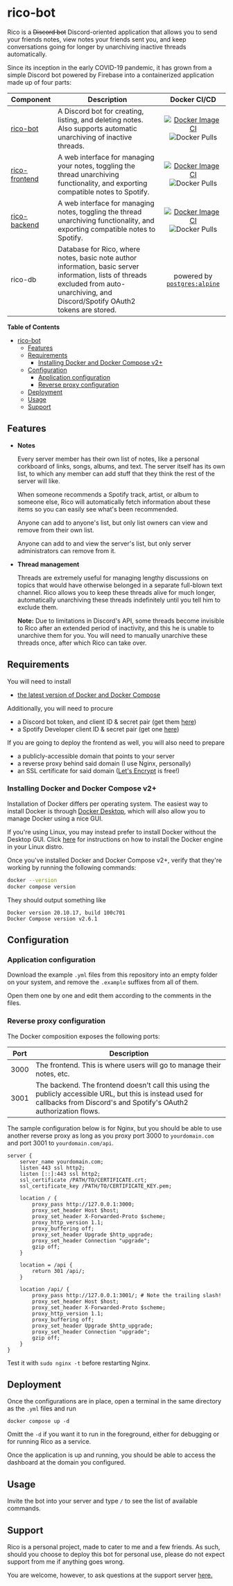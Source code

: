 # rico-bot

Rico is a ~~Discord bot~~ Discord-oriented application that allows you to send your friends notes, view notes your friends sent you, and keep conversations going for longer by unarchiving inactive threads automatically.

Since its inception in the early COVID-19 pandemic, it has grown from a simple Discord bot powered by Firebase into a containerized application made up of four parts:

|Component|Description|Docker CI/CD|
| ------- | --------- |:---------:|
|[rico-bot](https://github.com/jareddantis-bots/rico-bot)|A Discord bot for creating, listing, and deleting notes. Also supports automatic unarchiving of inactive threads.|[![Docker Image CI](https://github.com/jareddantis-bots/rico-bot/actions/workflows/build-and-push.yml/badge.svg)](https://github.com/jareddantis-bots/rico-bot/actions/workflows/build-and-push.yml) ![Docker Pulls](https://img.shields.io/docker/pulls/jareddantis/rico-bot)|
|[rico-frontend](https://github.com/jareddantis-bots/rico-frontend)|A web interface for managing your notes, toggling the thread unarchiving functionality, and exporting compatible notes to Spotify.|[![Docker Image CI](https://github.com/jareddantis-bots/rico-frontend/actions/workflows/build-and-push.yml/badge.svg)](https://github.com/jareddantis-bots/rico-frontend/actions/workflows/build-and-push.yml) ![Docker Pulls](https://img.shields.io/docker/pulls/jareddantis/rico-frontend)|
|[rico-backend](https://github.com/jareddantis-bots/rico-backend)|A web interface for managing notes, toggling the thread unarchiving functionality, and exporting compatible notes to Spotify.|[![Docker Image CI](https://github.com/jareddantis-bots/rico-backend/actions/workflows/build-and-push.yml/badge.svg)](https://github.com/jareddantis-bots/rico-backend/actions/workflows/build-and-push.yml) ![Docker Pulls](https://img.shields.io/docker/pulls/jareddantis/rico-backend)|
|rico-db|Database for Rico, where notes, basic note author information, basic server information, lists of threads excluded from auto-unarchiving, and Discord/Spotify OAuth2 tokens are stored.|powered by [`postgres:alpine`](https://hub.docker.com/_/postgres)|

**Table of Contents**

- [rico-bot](#rico-bot)
  - [Features](#features)
  - [Requirements](#requirements)
    - [Installing Docker and Docker Compose v2+](#installing-docker-and-docker-compose-v2)
  - [Configuration](#configuration)
    - [Application configuration](#application-configuration)
    - [Reverse proxy configuration](#reverse-proxy-configuration)
  - [Deployment](#deployment)
  - [Usage](#usage)
  - [Support](#support)

## Features

- **Notes**
  
  Every server member has their own list of notes, like a personal corkboard of links, songs, albums, and text. The server itself has its own list, to which any member can add stuff that they think the rest of the server will like.

  When someone recommends a Spotify track, artist, or album to someone else, Rico will automatically fetch information about these items so you can easily see what's been recommended.

  Anyone can add to anyone's list, but only list owners can view and remove from their own list.
  
  Anyone can add to and view the server's list, but only server administrators can remove from it.

- **Thread management**

  Threads are extremely useful for managing lengthy discussions on topics that would have otherwise belonged in a separate full-blown text channel. Rico allows you to keep these threads alive for much longer, automatically unarchiving these threads indefinitely until you tell him to exclude them.

  **Note:** Due to limitations in Discord's API, some threads become invisible to Rico after an extended period of inactivity, and this he is unable to unarchive them for you. You will need to manually unarchive these threads once, after which Rico can take over.

## Requirements

You will need to install

* [the latest version of Docker and Docker Compose](#installing-docker-and-docker-compose-v2)

Additionally, you will need to procure

* a Discord bot token, and client ID & secret pair (get them [here](https://discord.com/developers/applications))
* a Spotify Developer client ID & secret pair (get one [here](https://developer.spotify.com/dashboard/))

If you are going to deploy the frontend as well, you will also need to prepare

* a publicly-accessible domain that points to your server
* a reverse proxy behind said domain (I use Nginx, personally)
* an SSL certificate for said domain ([Let's Encrypt](https://letsencrypt.org) is free!)

### Installing Docker and Docker Compose v2+

Installation of Docker differs per operating system. The easiest way to install Docker is through [Docker Desktop](https://docs.docker.com/desktop/install/windows-install/), which will also allow you to manage Docker using a nice GUI.

If you're using Linux, you may instead prefer to install Docker without the Desktop GUI. Click [here](https://docs.docker.com/engine/install/#server) for instructions on how to install the Docker engine in your Linux distro.

Once you've installed Docker and Docker Compose v2+, verify that they're working by running the following commands:

```bash
docker --version
docker compose version
```

They should output something like

```
Docker version 20.10.17, build 100c701
Docker Compose version v2.6.1
```

## Configuration

### Application configuration

Download the example `.yml` files from this repository into an empty folder on your system, and remove the `.example` suffixes from all of them.

Open them one by one and edit them according to the comments in the files.

### Reverse proxy configuration

The Docker composition exposes the following ports:

|Port|Description|
|----|----------|
|3000|The frontend. This is where users will go to manage their notes, etc.|
|3001|The backend. The frontend doesn't call this using the publicly accessible URL, but this is instead used for callbacks from Discord's and Spotify's OAuth2 authorization flows.|

The sample configuration below is for Nginx, but you should be able to use another reverse proxy as long as you proxy port 3000 to `yourdomain.com` and port 3001 to `yourdomain.com/api`.

```
server {
    server_name yourdomain.com;
    listen 443 ssl http2;
    listen [::]:443 ssl http2;
    ssl_certificate /PATH/TO/CERTIFICATE.crt;
    ssl_certificate_key /PATH/TO/CERTIFICATE_KEY.pem;

    location / {
        proxy_pass http://127.0.0.1:3000;
        proxy_set_header Host $host;
        proxy_set_header X-Forwarded-Proto $scheme;
        proxy_http_version 1.1;
        proxy_buffering off;
        proxy_set_header Upgrade $http_upgrade;
        proxy_set_header Connection "upgrade";
        gzip off;
    }

    location = /api {
        return 301 /api/;
    }

    location /api/ {
        proxy_pass http://127.0.0.1:3001/; # Note the trailing slash!
        proxy_set_header Host $host;
        proxy_set_header X-Forwarded-Proto $scheme;
        proxy_http_version 1.1;
        proxy_buffering off;
        proxy_set_header Upgrade $http_upgrade;
        proxy_set_header Connection "upgrade";
        gzip off;
    }
}
```

Test it with `sudo nginx -t` before restarting Nginx.

## Deployment

Once the configurations are in place, open a terminal in the same directory as the `.yml` files and run

```
docker compose up -d
```

Omitt the `-d` if you want it to run in the foreground, either for debugging or for running Rico as a service.

Once the application is up and running, you should be able to access the dashboard at the domain you configured.

## Usage

Invite the bot into your server and type `/` to see the list of available commands.

## Support

Rico is a personal project, made to cater to me and a few friends. As such, should you choose to deploy this bot for personal use, please do not expect support from me if anything goes wrong.

You are welcome, however, to ask questions at the support server [here.](https://discord.gg/njtK9G6QRG)
